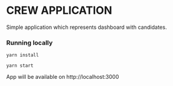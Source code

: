 # CREW APPLICATION

Simple application which represents dashboard with candidates.

### Running locally
`yarn install`

`yarn start`

App will be available on http://localhost:3000

